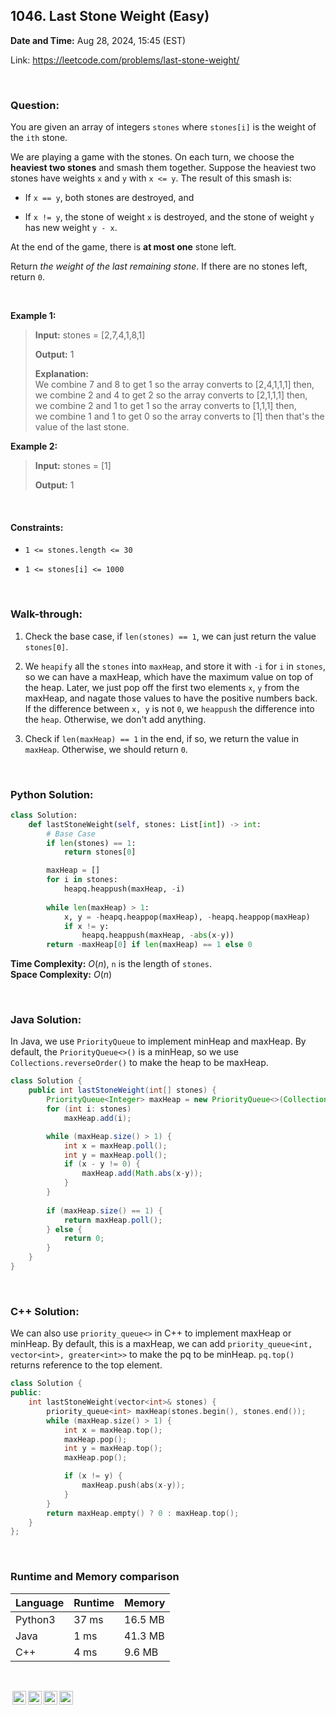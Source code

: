 ## 1046. Last Stone Weight (Easy)
**Date and Time:** Aug 28, 2024, 15:45 (EST)

Link: https://leetcode.com/problems/last-stone-weight/

<br>

### Question:
You are given an array of integers `stones` where `stones[i]` is the weight of the `ith` stone.

We are playing a game with the stones. On each turn, we choose the **heaviest two stones** and smash them together. Suppose the heaviest two stones have weights `x` and `y` with `x <= y`. The result of this smash is:

* If `x == y`, both stones are destroyed, and

* If `x != y`, the stone of weight `x` is destroyed, and the stone of weight `y` has new weight `y - x`.

At the end of the game, there is **at most one** stone left.

Return _the weight of the last remaining stone_. If there are no stones left, return `0`.

<br>

**Example 1:**
> **Input:** stones = [2,7,4,1,8,1]
> 
> **Output:** 1
>
> **Explanation:** <br>
> We combine 7 and 8 to get 1 so the array converts to [2,4,1,1,1] then, <br>
> we combine 2 and 4 to get 2 so the array converts to [2,1,1,1] then, <br>
> we combine 2 and 1 to get 1 so the array converts to [1,1,1] then, <br>
> we combine 1 and 1 to get 0 so the array converts to [1] then that's the value of the last stone.

**Example 2:**
> **Input:** stones = [1]
> 
> **Output:** 1

<br>

#### Constraints:
* `1 <= stones.length <= 30`

* `1 <= stones[i] <= 1000`

<br>

### Walk-through: 
1. Check the base case, if `len(stones) == 1`, we can just return the value `stones[0]`.

2. We `heapify` all the `stones` into `maxHeap`, and store it with `-i` for `i` in `stones`, so we can have a maxHeap, which have the maximum value on top of the heap. Later, we just pop off the first two elements `x`, `y` from the maxHeap, and nagate those values to have the positive numbers back. If the difference between `x, y` is not `0`, we `heappush` the difference into the `heap`. Otherwise, we don't add anything.

3. Check if `len(maxHeap) == 1` in the end, if so, we return the value in `maxHeap`. Otherwise, we should return `0`.

<br>

### Python Solution:
```python
class Solution:
    def lastStoneWeight(self, stones: List[int]) -> int:
        # Base Case
        if len(stones) == 1:
            return stones[0]

        maxHeap = []
        for i in stones:
            heapq.heappush(maxHeap, -i)
        
        while len(maxHeap) > 1:
            x, y = -heapq.heappop(maxHeap), -heapq.heappop(maxHeap)
            if x != y:
                heapq.heappush(maxHeap, -abs(x-y))
        return -maxHeap[0] if len(maxHeap) == 1 else 0
```
**Time Complexity:** $O(n)$, `n` is the length of `stones`. <br>
**Space Complexity:** $O(n)$

<br>

### Java Solution:
In Java, we use `PriorityQueue` to implement minHeap and maxHeap. By default, the `PriorityQueue<>()` is a minHeap, so we use `Collections.reverseOrder()` to make the heap to be maxHeap.
```java
class Solution {
    public int lastStoneWeight(int[] stones) {
        PriorityQueue<Integer> maxHeap = new PriorityQueue<>(Collections.reverseOrder());
        for (int i: stones)
            maxHeap.add(i);

        while (maxHeap.size() > 1) {
            int x = maxHeap.poll();
            int y = maxHeap.poll();
            if (x - y != 0) {
                maxHeap.add(Math.abs(x-y));
            }
        }
        
        if (maxHeap.size() == 1) {
            return maxHeap.poll();
        } else {
            return 0;
        }
    }
}
```

<br>

### C++ Solution:
We can also use `priority_queue<>` in C++ to implement maxHeap or minHeap. By default, this is a maxHeap, we can add `priority_queue<int, vector<int>, greater<int>>` to make the pq to be minHeap. `pq.top()` returns reference to the top element.
```cpp
class Solution {
public:
    int lastStoneWeight(vector<int>& stones) {
        priority_queue<int> maxHeap(stones.begin(), stones.end());
        while (maxHeap.size() > 1) {
            int x = maxHeap.top();
            maxHeap.pop();
            int y = maxHeap.top();
            maxHeap.pop();

            if (x != y) {
                maxHeap.push(abs(x-y));
            }
        }
        return maxHeap.empty() ? 0 : maxHeap.top();
    }
};
```

<br>

### Runtime and Memory comparison
|Language|Runtime|Memory|
|---|---|---|
|Python3|37 ms|16.5 MB|
|Java   |1 ms|41.3 MB|
|C++    |4 ms|9.6 MB|

<br>

<img style="height:22px!important;margin-left:3px;vertical-align:text-bottom;" src="https://mirrors.creativecommons.org/presskit/icons/cc.svg?ref=chooser-v1" alt="CC BY-NC-SA" title="CC BY-NC-SA"><img style="height:22px!important;margin-left:3px;vertical-align:text-bottom;" src="https://mirrors.creativecommons.org/presskit/icons/by.svg?ref=chooser-v1" alt="BY: credit must be given to the creator" title="BY: credit must be given to the creator"><img style="height:22px!important;margin-left:3px;vertical-align:text-bottom;" src="https://mirrors.creativecommons.org/presskit/icons/nc.svg?ref=chooser-v1" alt="NC: Only noncommercial uses of the work are permitted" title="NC: Only noncommercial uses of the work are permitted"><img style="height:22px!important;margin-left:3px;vertical-align:text-bottom;" src="https://mirrors.creativecommons.org/presskit/icons/sa.svg?ref=chooser-v1" alt="SA: Adaptations must be shared under the same terms" title="SA: Adaptations must be shared under the same terms">